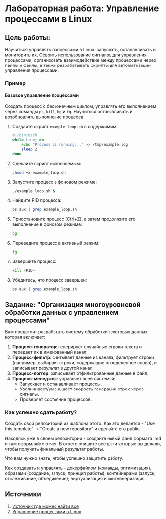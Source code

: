 # Лабораторная работа: Управление процессами в Linux


## Цель работы:
Научиться управлять процессами в Linux: запускать, останавливать и мониторить их. Освоить использование сигналов для управления процессами, организовать взаимодействие между процессами через пайпы и файлы, а также разрабатывать скрипты для автоматизации управления процессами.

### Пример

#### Базовое управление процессами
Создать процесс с бесконечным циклом, управлять его выполнением через команды `ps`, `kill`, `bg` и `fg`. Научиться останавливать и возобновлять выполнение процесса.


1. Создайте скрипт `example_loop.sh` с содержимым:  
   ```bash
   #!/bin/bash
   while true; do
       echo "Process is running..." >> /tmp/example.log
       sleep 2
   done
   ```
2. Сделайте скрипт исполняемым:  
   ```bash
   chmod +x example_loop.sh
   ```

3. Запустите процесс в фоновом режиме:  
   ```bash
   ./example_loop.sh &
   ```

4. Найдите PID процесса:  
   ```bash
   ps aux | grep example_loop.sh
   ```

5. Приостановите процесс (Ctrl+Z), а затем продолжите его выполнение в фоновом режиме:  
   ```bash
   bg
   ```

6. Переведите процесс в активный режим:  
   ```bash
   fg
   ```

7. Завершите процесс:  
   ```bash
   kill <PID>
   ```

8. Убедитесь, что процесс завершен:  
   ```bash
   ps aux | grep example_loop.sh
   ```
   

## Задание: "Организация многоуровневой обработки данных с управлением процессами"

Вам предстоит разработать систему обработки текстовых данных, которая включает:  
1. **Процесс-генератор**: генерирует случайные строки текста и передает их в именованный канал.  
2. **Процесс-фильтр**: считывает данные из канала, фильтрует строки (например, выбирает строки, содержащие определенное слово), и записывает результат в другой канал.  
3. **Процесс-логгер**: записывает отфильтрованные данные в файл.  
4. **Процесс-менеджер**: управляет всей системой:  
   - Запускает и останавливает процессы.  
   - Увеличивает/уменьшает скорость генерации строк через сигналы.  
   - Проверяет состояние процессов.  


### Как успешно сдать работу?

Создать свой репозиторий из шаблона этого. Как это делается - "Use this template" -> "Create a new repository" и сделайте его public. 

Находясь уже в своем репозитории - создайте новый файл формата .md и там оформляйте отчет. В отчете опишите все шаги которые вы делали, чтобы получить финальный результат работы.

Что вам нужно знать, чтобы успешно защитить работу:

Как создавать и управлять - докерфайлом (команды, оптимизация), образами (создание, запуск, принцип работы), контейнерами (запуск, отслеживание, объединение); виртуализация и контейнеризация. 

## Источники

1. [Источник где можно найти все](https://google.com)
2. [Управление процессами в Linux](https://losst.pro/upravlenie-protsessami-v-linux)  
